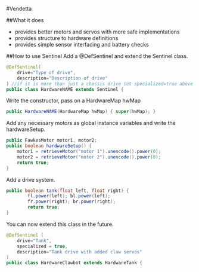 #Vendetta

##What it does
- provides better motors and servos with more safe implementations
- provides structure to hardware definitions
- provides simple sensor interfacing and battery checks

##How to use Sentinel
Add a @DefSentinel and extend the Sentinel class.
``` java
@DefSentinel(
    drive="Type of drive",
    description="Description of drive"
) //if it is more than just a chassis drive set specialized=true above
public class HardwareNAME extends Sentinel {
```
Write the constructor, pass on a HardwareMap hwMap
``` java
public HardwareNAME(HardwareMap hwMap) { super(hwMap); }
```
Add any necessary motors as global instance variables and write the hardwareSetup.
``` java
public FawkesMotor motor1, motor2;
public boolean hardwareSetup() {
    motor1 = retrieveMotor("motor 1").unencode().power(0);
    motor2 = retrieveMotor("motor 2").unencode().power(0);
    return true;
}
```
Add a drive system.
``` java
public boolean tank(float left, float right) {
        fl.power(left); bl.power(left);
        fr.power(right); br.power(right);
        return true;
}
```

You can now extend this class in the future.
``` java
@DefSentinel (
    drive="Tank",
    specialized = true,
    description="Tank drive with added claw servos"
)
public class HardwareClawbot extends HardwareTank {
```